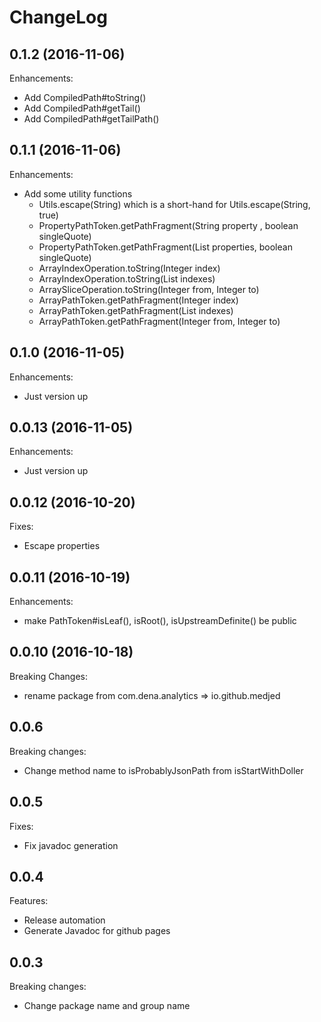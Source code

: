 # ChangeLog

## 0.1.2 (2016-11-06)

Enhancements:

* Add CompiledPath#toString()
* Add CompiledPath#getTail()
* Add CompiledPath#getTailPath()

## 0.1.1 (2016-11-06)

Enhancements:

* Add some utility functions
  * Utils.escape(String) which is a short-hand for Utils.escape(String, true)
  * PropertyPathToken.getPathFragment(String property , boolean singleQuote)
  * PropertyPathToken.getPathFragment(List<String> properties, boolean singleQuote)
  * ArrayIndexOperation.toString(Integer index)
  * ArrayIndexOperation.toString(List<Integer> indexes)
  * ArraySliceOperation.toString(Integer from, Integer to)
  * ArrayPathToken.getPathFragment(Integer index)
  * ArrayPathToken.getPathFragment(List<Integer> indexes)
  * ArrayPathToken.getPathFragment(Integer from, Integer to)

## 0.1.0 (2016-11-05)

Enhancements:

* Just version up

## 0.0.13 (2016-11-05)

Enhancements:

* Just version up

## 0.0.12 (2016-10-20)

Fixes:

* Escape properties

## 0.0.11 (2016-10-19)

Enhancements:

* make PathToken#isLeaf(), isRoot(), isUpstreamDefinite() be public

## 0.0.10 (2016-10-18)

Breaking Changes:

* rename package from com.dena.analytics => io.github.medjed

## 0.0.6

Breaking changes:

* Change method name to isProbablyJsonPath from isStartWithDoller

## 0.0.5

Fixes:

* Fix javadoc generation

## 0.0.4

Features:

* Release automation
* Generate Javadoc for github pages

## 0.0.3

Breaking changes:

* Change package name and group name
